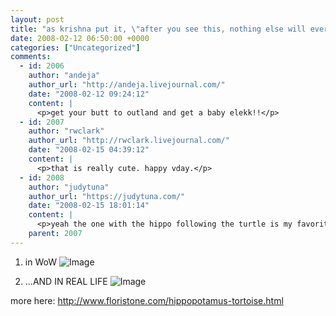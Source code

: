```yaml
---
layout: post
title: "as krishna put it, \"after you see this, nothing else will ever be cute. nothing.\""
date: 2008-02-12 06:50:00 +0000
categories: ["Uncategorized"]
comments:
  - id: 2006
    author: "andeja"
    author_url: "http://andeja.livejournal.com/"
    date: "2008-02-12 09:24:12"
    content: |
      <p>get your butt to outland and get a baby elekk!!</p>
  - id: 2007
    author: "rwclark"
    author_url: "http://rwclark.livejournal.com/"
    date: "2008-02-15 04:39:12"
    content: |
      <p>that is really cute. happy vday.</p>
  - id: 2008
    author: "judytuna"
    author_url: "https://judytuna.com/"
    date: "2008-02-15 18:01:14"
    content: |
      <p>yeah the one with the hippo following the turtle is my favorite. happy that to you too.</p>
    parent: 2007
---
```


1. in WoW
![Image](http://i97.photobucket.com/albums/l202/judytuna/200801100_3b994ac136.jpg)

2. ...AND IN REAL LIFE
![Image](http://i97.photobucket.com/albums/l202/judytuna/hip-tort-6.jpg)

more here: http://www.floristone.com/hippopotamus-tortoise.html